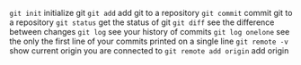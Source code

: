`git init` initialize git
`git add` add git to a repository
`git commit` commit git to a repository
`git status` get the status of git
`git diff` see the difference between changes
`git log` see your history of commits
`git log onelone` see the only the first line of your commits printed on a single line
`git remote -v` show current origin you are connected to
`git remote add origin` add origin